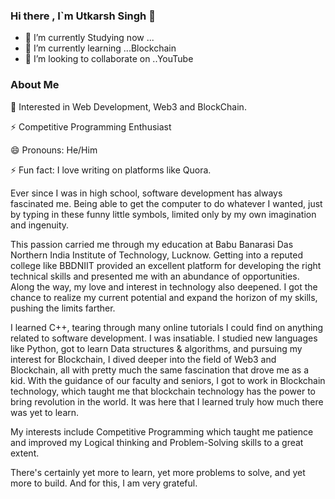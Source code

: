 ### Hi there , I`m Utkarsh Singh 👋

- 🔭 I’m currently Studying now ...
- 🌱 I’m currently learning ...Blockchain
- 👯 I’m looking to collaborate on ..YouTube


### About Me

🌱 Interested in Web Development, Web3 and BlockChain.

⚡ Competitive Programming Enthusiast

😄 Pronouns: He/Him

⚡ Fun fact: I love writing on platforms like Quora.


Ever since I was in high school, software development has always fascinated me. Being able to get the computer to do whatever I wanted, just by typing in these funny little symbols, limited only by my own imagination and ingenuity.

This passion carried me through my education at Babu Banarasi Das Northern India Institute of Technology, Lucknow. Getting into a reputed college like BBDNIIT provided an excellent platform for developing the right technical skills and presented me with an abundance of opportunities. Along the way, my love and interest in technology also deepened. I got the chance to realize my current potential and expand the horizon of my skills, pushing the limits farther.

I learned C++, tearing through many online tutorials I could find on anything related to software development. I was insatiable. I studied new languages like Python, got to learn Data structures & algorithms, and pursuing my interest for Blockchain, I dived deeper into the field of Web3 and Blockchain, all with pretty much the same fascination that drove me as a kid. With the guidance of our faculty and seniors, I got to work in Blockchain technology, which taught me that blockchain technology has the power to bring revolution in the world. It was here that I learned truly how much there was yet to learn.

My interests include Competitive Programming which taught me patience and improved my Logical thinking and Problem-Solving skills to a great extent.

There's certainly yet more to learn, yet more problems to solve, and yet more to build. And for this, I am very grateful.
